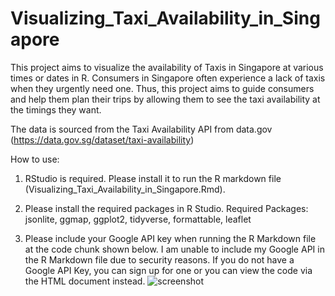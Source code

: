 # Visualizing_Taxi_Availability_in_Singapore

This project aims to visualize the availability of Taxis in Singapore at various times or dates in R.
Consumers in Singapore often experience a lack of taxis when they urgently need one. Thus, this project aims to guide consumers and help them plan their trips by allowing them to see the taxi availability at the timings they want.

The data is sourced from the Taxi Availability API from data.gov (https://data.gov.sg/dataset/taxi-availability)

How to use:
1. RStudio is required. Please install it to run the R markdown file (Visualizing_Taxi_Availability_in_Singapore.Rmd).

2. Please install the required packages in R Studio. 
Required Packages: jsonlite, ggmap, ggplot2, tidyverse, formattable, leaflet

3. Please include your Google API key when running the R Markdown file at the code chunk shown below.  I am unable to include my Google API in the R Markdown file due to security reasons. 
If you do not have a Google API Key, you can sign up for one or you can view the code via the HTML document instead.
![screenshot](https://user-images.githubusercontent.com/65797905/82862218-b2411b00-9f51-11ea-857a-93b7e5610fe8.JPG)


